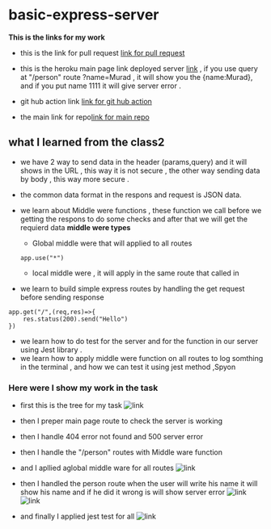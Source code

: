 # basic-express-server
**This is the links for my work**
*  this is the link for pull request [link for pull request](https://github.com/Muradazzeh/basic-express-server/pull/1)

* this is the heroku main page link deployed server [link](https://basic-express-server-main.herokuapp.com/) , if you use query at "/person" route ?name=Murad , it will show you the {name:Murad}, and if you put name 1111 it will give server error  .

* git hub action link [link for git hub action](https://github.com/Muradazzeh/basic-express-server/actions)

* the main link for repo[link for main repo](https://github.com/Muradazzeh/basic-express-server)


## what I learned from the class2 

* we have 2 way to send data in the header (params,query) and it will shows in the URL , this way it is not secure , the other way sending data by body , this way more secure .

* the common data format in the respons and request is JSON data.

* we learn about Middle were functions ,  these function we call before we getting the respons to do some checks and after that we will get the requierd data 
**middle were types**

    * Global middle were that will applied to all routes 
    ```
    app.use("*")

    ```
    * local middle were , it will apply in the same route that called in


*  we learn to build simple express routes by handling the get request before sending response 
```
app.get("/",(req,res)=>{
    res.status(200).send("Hello")
})
````
* we learn how to do test for the server and for the function in our server using Jest library .
* we learn how to apply middle were function on all routes to log somthing in the terminal , and how we can test it using jest method ,Spyon


### Here were I show my work in the task 

* first this is the tree for my task 
![link](./Src/taskImage/Screenshot%20(140).png)

* then I preper main page route to check the server is working 
* then I handle 404 error not found and 500 server error 
* then I handle the "/person" routes with Middle ware function 
* and I apllied aglobal middle ware for all routes 
![link](./Src/taskImage/Screenshot%20(141).png)

* then I handled the person route when the user will write his name it will show his name and if he did it wrong is will show server error 
![link](./Src/taskImage/Screenshot%20(146).png)
![link](./Src/taskImage/Screenshot%20(147).png)

* and finally I applied jest test for all 
![link](./Src/taskImage/Screenshot%20(149).png)
